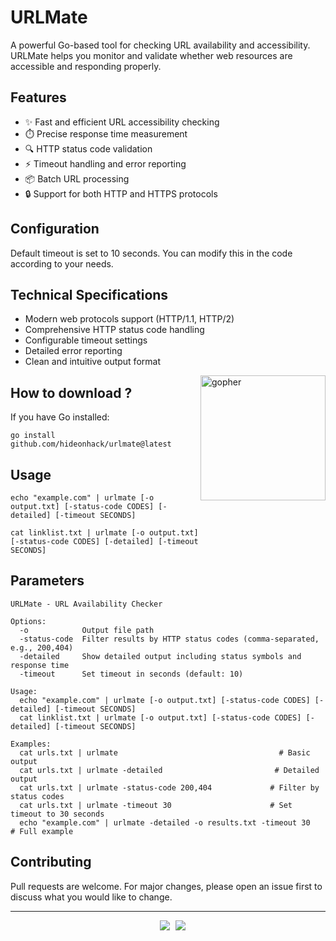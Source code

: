 # URLMate

A powerful Go-based tool for checking URL availability and accessibility. URLMate helps you monitor and validate whether web resources are accessible and responding properly.

## Features

- ✨ Fast and efficient URL accessibility checking
- ⏱️ Precise response time measurement
- 🔍 HTTP status code validation
- ⚡ Timeout handling and error reporting
- 📦 Batch URL processing
- 🔒 Support for both HTTP and HTTPS protocols

## Configuration

Default timeout is set to 10 seconds. You can modify this in the code according to your needs.

## Technical Specifications

- Modern web protocols support (HTTP/1.1, HTTP/2)
- Comprehensive HTTP status code handling
- Configurable timeout settings
- Detailed error reporting
- Clean and intuitive output format

<a href="https://github.com/hideonhack/"><img align="right" src="https://storage.googleapis.com/gopherizeme.appspot.com/gophers/30c621a657fb4a0bf4234e1f20f7ce91333fd712.png" style="width: 200px; position:" alt="gopher" title="gopher" /></a>

## **How to download ?**
If you have Go installed:
```
go install github.com/hideonhack/urlmate@latest
```
## **Usage**
```
echo "example.com" | urlmate [-o output.txt] [-status-code CODES] [-detailed] [-timeout SECONDS]

cat linklist.txt | urlmate [-o output.txt] [-status-code CODES] [-detailed] [-timeout SECONDS]
```
## **Parameters**
```
URLMate - URL Availability Checker

Options:
  -o            Output file path
  -status-code  Filter results by HTTP status codes (comma-separated, e.g., 200,404)
  -detailed     Show detailed output including status symbols and response time
  -timeout      Set timeout in seconds (default: 10)

Usage:
  echo "example.com" | urlmate [-o output.txt] [-status-code CODES] [-detailed] [-timeout SECONDS]
  cat linklist.txt | urlmate [-o output.txt] [-status-code CODES] [-detailed] [-timeout SECONDS]

Examples:
  cat urls.txt | urlmate                                    # Basic output
  cat urls.txt | urlmate -detailed                         # Detailed output
  cat urls.txt | urlmate -status-code 200,404             # Filter by status codes
  cat urls.txt | urlmate -timeout 30                      # Set timeout to 30 seconds
  echo "example.com" | urlmate -detailed -o results.txt -timeout 30   # Full example
```

## Contributing

Pull requests are welcome. For major changes, please open an issue first to discuss what you would like to change.

<div style="text-align: center; justify-content: center;">
<hr/>
<a style="margin-left: 15px;" href="https://www.linkedin.com/in/boradogru/" target="_blank"><img src="https://img.shields.io/badge/Linkedin-blue.svg"/ target="_blank"></a>
<a style="margin-left: 5px;" href="https://www.instagram.com/hideonhack/" target="_blank"><img src="https://img.shields.io/badge/Instagram-pink.svg"/></a>
</div>